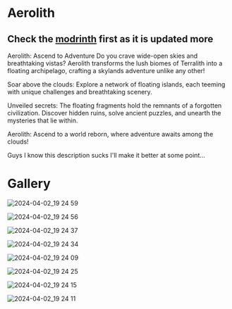 # Aerolith

## Check the [modrinth](https://modrinth.com/datapack/aerolith) first as it is updated more

Aerolith: Ascend to Adventure
Do you crave wide-open skies and breathtaking vistas? Aerolith transforms the lush biomes of Terralith into a floating archipelago, crafting a skylands adventure unlike any other!

Soar above the clouds: Explore a network of floating islands, each teeming with unique challenges and breathtaking scenery.

Unveiled secrets: The floating fragments hold the remnants of a forgotten civilization. Discover hidden ruins, solve ancient puzzles, and unearth the mysteries that lie within.

Aerolith: Ascend to a world reborn, where adventure awaits among the clouds!

Guys I know this description sucks I'll make it better at some point...

# Gallery
![2024-04-02_19 24 59](https://github.com/ly-nxs/aerolith/assets/141514340/20a17317-8473-4dad-b378-442c7cc1d932)

![2024-04-02_19 24 56](https://github.com/ly-nxs/aerolith/assets/141514340/a78a9a0e-2136-4a2a-9db1-ea8591d16dec)

![2024-04-02_19 24 37](https://github.com/ly-nxs/aerolith/assets/141514340/892d2a1d-4c85-495f-a209-a148a9e4240f)

![2024-04-02_19 24 34](https://github.com/ly-nxs/aerolith/assets/141514340/7a21e8ec-ba08-41b4-8feb-322195d6de48)

![2024-04-02_19 24 09](https://github.com/ly-nxs/aerolith/assets/141514340/17a53581-4aa1-43fd-872f-9e4b95e8cfd5)

![2024-04-02_19 24 25](https://github.com/ly-nxs/aerolith/assets/141514340/4bbf6b9a-6929-42d9-a4e3-dc62ba5b6f30)

![2024-04-02_19 24 15](https://github.com/ly-nxs/aerolith/assets/141514340/9b1876dc-5685-4d56-8d89-2613877be1d4)

![2024-04-02_19 24 11](https://github.com/ly-nxs/aerolith/assets/141514340/4744df64-c3c0-4347-8650-600b1220ecf2)


